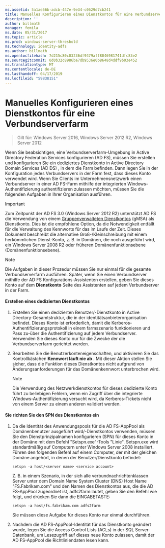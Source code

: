 ```yaml
---
ms.assetid: 5a1ae56b-adcb-447e-9e34-c0629d7cb241
title: Manuelles Konfigurieren eines Dienstkontos für eine Verbundserverfarm
description: ''
author: billmath
manager: femila
ms.date: 05/31/2017
ms.topic: article
ms.prod: windows-server-threshold
ms.technology: identity-adfs
ms.author: billmath
ms.openlocfilehash: 7d215c80c03236df9479aff8046981741dfc83e2
ms.sourcegitcommit: 0d0b32c8986ba7db9536e0b8648d4ddf9b03e452
ms.translationtype: MT
ms.contentlocale: de-DE
ms.lasthandoff: 04/17/2019
ms.locfileid: "59838151"
---
```

# <a name="manually-configure-a-service-account-for-a-federation-server-farm"></a>Manuelles Konfigurieren eines Dienstkontos für eine Verbundserverfarm

>Gilt für: Windows Server 2016, Windows Server 2012 R2, Windows Server 2012

Wenn Sie beabsichtigen, eine Verbundserverfarm-Umgebung in Active Directory Federation Services konfigurieren \(AD FS\), müssen Sie erstellen und konfigurieren Sie ein dediziertes Dienstkonto in Active Directory Domain Services \(AD DS\) , in dem die Farm befinden. Dann legen Sie in der Konfiguration jedes Verbundservers in der Farm fest, dass dieses Konto verwendet wird. Wenn Sie Clients im Unternehmensnetzwerk einen Verbundserver in einer AD FS-Farm mithilfe der integrierten Windows-Authentifizierung authentifizieren zulassen möchten, müssen Sie die folgenden Aufgaben in Ihrer Organisation ausführen.  

> [!IMPORTANT]
> Zum Zeitpunkt der AD FS 3.0 (Windows Server 2012 R2) unterstützt AD FS die Verwendung von einem [Gruppenverwalteten Dienstkontos](https://docs.microsoft.com/windows-server/security/group-managed-service-accounts/group-managed-service-accounts-overview) \(gMSA\) als Dienstkonto.  Dies ist die empfohlene Option, da die Notwendigkeit entfällt für die Verwaltung des Kennworts für das im Laufe der Zeit.  Dieses Dokument beschreibt die alternative Groß-/Kleinschreibung mit einem herkömmlichen Dienst-Konto, z. B. in Domänen, die noch ausgeführt wird, ein Windows Server 2008 R2 oder früheren Domänenfunktionsebene \(Domänenfunktionsebene\).

> [!NOTE]  
> Die Aufgaben in dieser Prozedur müssen Sie nur einmal für die gesamte Verbundserverfarm ausführen. Später, wenn Sie einen Verbundserver mithilfe der AD FS Konfigurations-Assistenten erstellen, geben Sie dieses Konto auf dem **Dienstkonto** Seite des Assistenten auf jedem Verbundserver in der Farm.  
  
#### <a name="create-a-dedicated-service-account"></a>Erstellen eines dedizierten Dienstkontos  
  
1.  Erstellen Sie einen dedizierten Benutzer\/-Dienstkonto in Active Directory-Gesamtstruktur, die in der identitätsanbieterorganisation befindet. Dieses Konto ist erforderlich, damit die Kerberos-Authentifizierungsprotokoll in einem farmszenario funktionieren und Pass zu\-über die Authentifizierung auf jedem Verbundserver. Verwenden Sie dieses Konto nur für die Zwecke der die Verbundserverfarm gerichtet werden.  
  
2.  Bearbeiten Sie die Benutzerkonteneigenschaften, und aktivieren Sie das Kontrollkästchen **Kennwort läuft nie ab** . Mit dieser Aktion stellen Sie sicher, dass die Funktion dieses Dienstkontos nicht aufgrund von Änderungsanforderungen für das Domänenkennwort unterbrochen wird.  
  
    > [!NOTE]  
    > Die Verwendung des Netzwerkdienstkontos für dieses dedizierte Konto führt zu beliebigen Fehlern, wenn ein Zugriff über die integrierte Windows-Authentifizierung versucht wird, da Kerberos-Tickets nicht von einem Server zu einem anderen validiert werden.  
  
#### <a name="to-set-the-spn-of-the-service-account"></a>Sie richten Sie den SPN des Dienstkontos ein  
  
1.  Da die Identität des Anwendungspools für die AD FS-AppPool als Domänenbenutzer ausgeführt wird\/-Dienstkontos verwenden, müssen Sie den Dienstprinzipalnamen konfigurieren \(SPN\) für dieses Konto in der Domäne mit dem Befehl "Setspn.exe"\-Tools "Linie". Setspn.exe wird standardmäßig auf Computern unter Windows Server 2008 installiert. Führen den folgenden Befehl auf einem Computer, der mit der gleichen Domäne angehört, in denen der Benutzer\/Dienstkonto befindet:  
  
    ```  
    setspn -a host/<server name> <service account>  
    ```  
  
    Z. B. in einem Szenario, in der sich alle verbundnachrichtenklassen Server unter dem Domain Name System Cluster \(DNS\) Host Name "FS.Fabrikam.com" und den Namen des Dienstkontos aus, die die AD FS-AppPool zugeordnet ist, adfs2farm lautet, geben Sie den Befehl wie folgt, und drücken Sie dann die EINGABETASTE:  
  
    ```  
    setspn -a host/fs.fabrikam.com adfs2farm  
    ```  
  
    Sie müssen diese Aufgabe für dieses Konto nur einmal durchführen.  
  
2.  Nachdem die AD FS-AppPool-Identität für das Dienstkonto geändert wurde, legen Sie die Access Control Lists \(ACLs\) in der SQL Server-Datenbank, um Lesezugriff auf dieses neue Konto zulassen, damit der AD FS-AppPool die Richtliniendaten lesen kann.  
  

